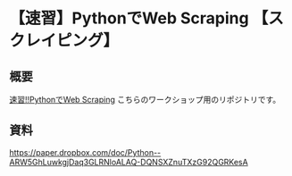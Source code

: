 # 【速習】PythonでWeb Scraping 【スクレイピング】
## 概要
[速習!!PythonでWeb Scraping](https://x-hack.connpass.com/event/107756/)
こちらのワークショップ用のリポジトリです。

## 資料
https://paper.dropbox.com/doc/Python--ARW5GhLuwkgjDaq3GLRNloALAQ-DQNSXZnuTXzG92QGRKesA
